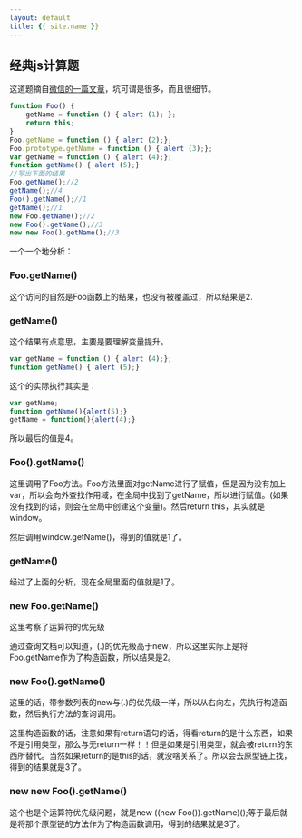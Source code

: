 ```yaml
---
layout: default
title: {{ site.name }}
---
```

## 经典js计算题
这道题摘自[微信的一篇文章](http://mp.weixin.qq.com/s?__biz=MzAxODE2MjM1MA==&mid=402252398&idx=1&sn=f163fcc3637f57cd53678e7dd3bea19e&scene=23&srcid=0229uS9TwUS3TYlRIguAgT9v#rd)，坑可谓是很多，而且很细节。

```javascript
function Foo() {
    getName = function () { alert (1); };
    return this;
}
Foo.getName = function () { alert (2);};
Foo.prototype.getName = function () { alert (3);};
var getName = function () { alert (4);};
function getName() { alert (5);}
//写出下面的结果
Foo.getName();//2
getName();//4
Foo().getName();//1
getName();//1
new Foo.getName();//2
new Foo().getName();//3
new new Foo().getName();//3
```

一个一个地分析：

### Foo.getName()
这个访问的自然是Foo函数上的结果，也没有被覆盖过，所以结果是2.

### getName()
这个结果有点意思，主要是要理解变量提升。

```javascript
var getName = function () { alert (4);};
function getName() { alert (5);}
```

这个的实际执行其实是：

```javascript
var getName;
function getName(){alert(5);}
getName = function(){alert(4);}
```

所以最后的值是4。

### Foo().getName()
这里调用了Foo方法。Foo方法里面对getName进行了赋值，但是因为没有加上var，所以会向外查找作用域，在全局中找到了getName，所以进行赋值。(如果没有找到的话，则会在全局中创建这个变量)。然后return this，其实就是window。

然后调用window.getName()，得到的值就是1了。

### getName()
经过了上面的分析，现在全局里面的值就是1了。

### new Foo.getName()
这里考察了运算符的优先级

通过查询文档可以知道，(.)的优先级高于new，所以这里实际上是将Foo.getName作为了构造函数，所以结果是2。

### new Foo().getName()
这里的话，带参数列表的new与(.)的优先级一样，所以从右向左，先执行构造函数，然后执行方法的查询调用。

这里构造函数的话，注意如果有return语句的话，得看return的是什么东西，如果不是引用类型，那么与无return一样！！但是如果是引用类型，就会被return的东西所替代。当然如果return的是this的话，就没啥关系了。所以会去原型链上找，得到的结果就是3了。

### new new Foo().getName()
这个也是个运算符优先级问题，就是new ((new Foo()).getName)();等于最后就是将那个原型链的方法作为了构造函数调用，得到的结果就是3了。
